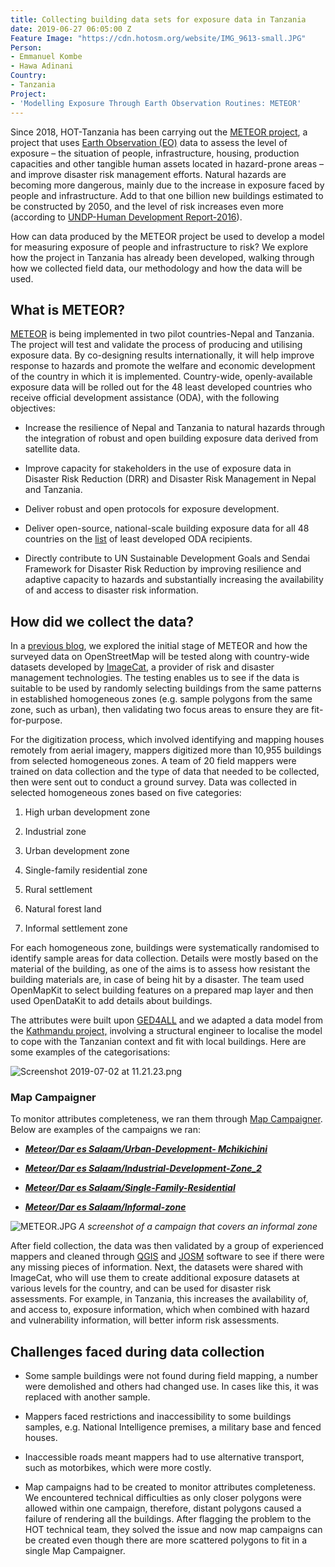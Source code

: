 ```yaml
---
title: Collecting building data sets for exposure data in Tanzania
date: 2019-06-27 06:05:00 Z
Feature Image: "https://cdn.hotosm.org/website/IMG_9613-small.JPG"
Person:
- Emmanuel Kombe
- Hawa Adinani
Country:
- Tanzania
Project:
- 'Modelling Exposure Through Earth Observation Routines: METEOR'
---
```


Since 2018, HOT-Tanzania has been carrying out the [METEOR project](https://www.gov.uk/government/case-studies/modelling-exposure-through-earth-observation-routines-meteor),  a project that uses [Earth Observation (EO)](https://earthdata.nasa.gov/earth-observation-data) data to assess the level of exposure – the situation of people, infrastructure, housing, production capacities and other tangible human assets located in hazard-prone areas – and improve disaster risk management efforts. Natural hazards are becoming more dangerous, mainly due to the increase in exposure faced by people and infrastructure. Add to that one billion new buildings estimated to be constructed by 2050, and the level of risk increases even more (according to [UNDP-Human Development Report-2016](http://hdr.undp.org/sites/default/files/2016_human_development_report.pdf)).

How can data produced by the METEOR project be used to develop a model for measuring exposure of people and infrastructure to risk? We explore how the project in Tanzania has already been developed, walking through how we collected field data, our methodology and how the data will be used.

## **What is METEOR?**

[METEOR](https://www.gov.uk/government/case-studies/modelling-exposure-through-earth-observation-routines-meteor) is being implemented in two pilot countries-Nepal and Tanzania. The project will test and validate the process of producing and utilising exposure data. By co-designing results internationally, it will help improve response to hazards and promote the welfare and economic development of the country in which it is implemented. Country-wide, openly-available exposure data will be rolled out for the 48 least developed countries who receive official development assistance (ODA), with the following objectives:

* Increase the resilience of Nepal and Tanzania to natural hazards through the integration of robust and open building exposure data derived from satellite data.

* Improve capacity for stakeholders in the use of exposure data in Disaster Risk Reduction (DRR) and Disaster Risk Management in Nepal and Tanzania.

* Deliver robust and open protocols for exposure development.

* Deliver open-source, national-scale building exposure data for all 48 countries on the [list](http://www.oecd.org/dac/financing-sustainable-development/development-finance-standards/daclist.htm) of least developed ODA recipients.

* Directly contribute to UN Sustainable Development Goals and Sendai Framework for Disaster Risk Reduction by improving resilience and adaptive capacity to hazards and substantially increasing the availability of and access to disaster risk information.

## **How did we collect the data?**

In a [previous blog](https://www.hotosm.org/updates/building-disaster-resilient-countries-slash-cities-through-open-spatial-data-and-exposure-analysis/), we explored the initial stage of METEOR and how the surveyed data on OpenStreetMap will be tested along with country-wide datasets developed by [ImageCat](http://www.imagecatinc.com/), a provider of risk and disaster management technologies. The testing enables us to see if the data is suitable to be used by randomly selecting buildings from the same patterns in established homogeneous zones (e.g. sample polygons from the same zone, such as urban), then validating two focus areas to ensure they are fit-for-purpose.

For the digitization process, which involved identifying and mapping houses remotely from aerial imagery, mappers digitized more than 10,955 buildings from selected homogeneous zones. A team of 20 field mappers were trained on data collection and the type of data that needed to be collected, then were sent out to conduct a ground survey. Data was collected in selected homogeneous zones based on five categories:

1. High urban development zone

2. Industrial zone

3. Urban development zone

4. Single-family residential zone

5. Rural settlement

6. Natural forest land

7. Informal settlement zone

For each homogeneous zone, buildings were systematically randomised to identify sample areas for data collection. Details were mostly based on the material of the building, as one of the aims is to assess how resistant the building materials are, in case of being hit by a disaster. The team used OpenMapKit to select building features on a prepared map layer and then used OpenDataKit to add details about buildings.

The attributes were built upon [GED4ALL](https://wiki.openstreetmap.org/wiki/GED4ALL) and we adapted a data model from the [Kathmandu project,](https://wiki.openstreetmap.org/wiki/Directed_Edits/METEOR_Digitizing_Kathmandu) involving a structural engineer to localise the model to cope with the Tanzanian context and fit with local buildings. Here are some examples of the categorisations:

![Screenshot 2019-07-02 at 11.21.23.png](https://cdn.hotosm.org/website/Screenshot+2019-07-02+at+11.21.23.png)

### Map Campaigner

To monitor attributes completeness, we ran them through [Map Campaigner](https://campaigns.hotosm.org/). Below are examples of the campaigns we ran:

* ***[Meteor/Dar es Salaam/Urban-Development- Mchikichini](https://campaigns.hotosm.org/campaign/203467dc917f4f39ad25cace439555b3)***

* ***[Meteor/Dar es Salaam/Industrial-Development-Zone_2](https://campaigns.hotosm.org/campaign/6e03da6b7af54bf48d44d5adb0ddc17e)***

* ***[Meteor/Dar es Salaam/Single-Family-Residential](https://campaigns.hotosm.org/campaign/90c4cc568a5a47d49db343a08d658d1e)***

* ***[Meteor/Dar es Salaam/Informal-zone](https://campaigns.hotosm.org/campaign/7316fb4466ce4393879ab9501556c9c1)***

![METEOR.JPG](https://cdn.hotosm.org/website/METEOR.JPG)
*A screenshot of a campaign that covers an informal zone*

After field collection, the data was then validated by a group of experienced mappers and cleaned through [QGIS](https://qgis.org/) and [JOSM](https://josm.openstreetmap.de/) software to see if there were any missing pieces of information. Next, the datasets were shared with ImageCat, who will use them to create additional exposure datasets at various levels for the country, and can be used for disaster risk assessments. For example, in Tanzania, this increases the availability of, and access to, exposure information, which when combined with hazard and vulnerability information, will better inform risk assessments.

## **Challenges faced during data collection**

* Some sample buildings were not found during field mapping, a number were demolished and others had changed use. In cases like this, it was replaced with another sample.

* Mappers faced restrictions and inaccessibility to some buildings samples, e.g. National Intelligence premises, a military base and fenced houses.

* Inaccessible roads meant mappers had to use alternative transport, such as motorbikes, which were more costly.

* Map campaigns had to be created to monitor attributes completeness. We encountered technical difficulties as only closer polygons were allowed within one campaign, therefore, distant polygons caused a failure of rendering all the buildings. After flagging the problem to the HOT technical team, they solved the issue and now map campaigns can be created even though there are more scattered polygons to fit in a single Map Campaigner.